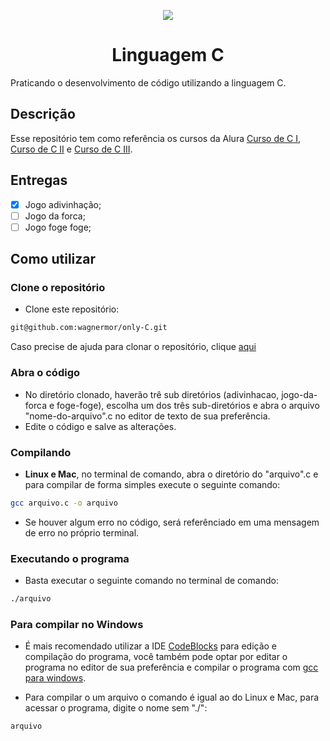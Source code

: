 <p align="center">
  <img src="./img/languageC.gif">
</p>

<h1 align="center">Linguagem C</h1>
Praticando o desenvolvimento de código utilizando a linguagem C.

## Descrição

Esse repositório tem como referência os cursos da Alura <a href="https://www.alura.com.br/curso-online-introducao-a-programacao-com-c-parte-1" target="_blank">Curso de C I</a>, <a href="https://www.alura.com.br/curso-online-introducao-a-programacao-com-c-parte-2" target="_blank">Curso de C II</a> e <a href="https://www.alura.com.br/curso-online-introducao-a-programacao-com-c-parte-3" target="_blank">Curso de C III</a>.

## Entregas
* [X] Jogo adivinhação;
* [ ] Jogo da forca;
* [ ] Jogo foge foge;

## Como utilizar

### Clone o repositório
* Clone este repositório:
```bash
git@github.com:wagnermor/only-C.git
```
Caso precise de ajuda para clonar o repositório, clique <a href="https://docs.github.com/pt/github/creating-cloning-and-archiving-repositories/cloning-a-repository" target="_blank">aqui</a>

### Abra o código
* No diretório clonado, haverão trê sub diretórios (adivinhacao, jogo-da-forca e foge-foge), escolha um dos três sub-diretórios e abra o arquivo "nome-do-arquivo".c no editor de texto de sua preferência.
* Edite o código e salve as alterações.

### Compilando
* **Linux e Mac**, no terminal de comando, abra o diretório do "arquivo".c e para compilar de forma simples execute o seguinte comando:
```bash
gcc arquivo.c -o arquivo
```
* Se houver algum erro no código, será referênciado em uma mensagem de erro no próprio terminal.

### Executando o programa
* Basta executar o seguinte comando no terminal de comando:
```bash
./arquivo
```
### Para compilar no Windows
* É mais recomendado utilizar a IDE <a href="https://www.codeblocks.org/" target="_blank">CodeBlocks</a> para edição e compilação do programa, você também pode optar por editar o programa no editor de sua preferência e compilar o programa com <a href="https://gcc.gnu.org/install/binaries.html" target="_blank">gcc para windows</a>.

* Para compilar o um arquivo o comando é igual ao do Linux e Mac, para acessar o programa, digite o nome sem "./":
```bash
arquivo
```
